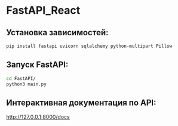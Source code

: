 # FastAPI_React

## Установка зависимостей:

```bash
pip install fastapi uvicorn sqlalchemy python-multipart Pillow
```

## Запуск FastAPI:

```bash
cd FastAPI/
python3 main.py
```

## Интерактивная документация по API:
http://127.0.0.1:8000/docs